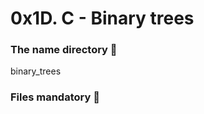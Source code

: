 # 0x1D. C - Binary trees

### The name directory :file_folder:

binary_trees

### Files mandatory :page_facing_up: